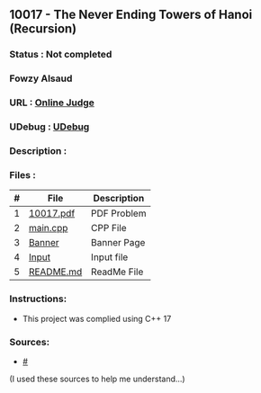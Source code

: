
## 10017 - The Never Ending Towers of Hanoi (Recursion)
### Status  :   Not completed
### Fowzy Alsaud
### URL     :   <a href="https://onlinejudge.org/index.php?option=onlinejudge&page=show_problem&problem=958">Online Judge</a>
### UDebug  :   <a href="https://www.udebug.com/UVa/10017">UDebug</a>
### Description    :


### Files  :
|   #   | File     | Description                      |
| :---: | -------- | -------------------------------- |
|   1   | [10017.pdf](10017.pdf)</a> | PDF Problem |
|   2   | [main.cpp](main.cpp)</a> | CPP File |
|   3   | [Banner](Banner)</a> | Banner Page |
|   4   | [Input](input)</a> | Input file |
|   5   | [README.md](README.md)</a> | ReadMe File |

### Instructions:
- This project was complied using C++ 17

### Sources:
- <a href="#">#</a>


(I used these sources to help me understand...)
